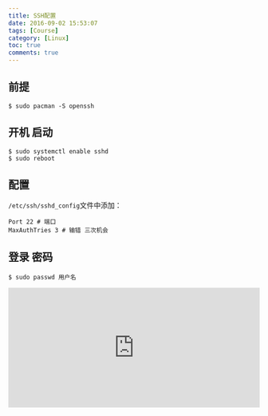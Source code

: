 ```yaml
---
title: SSH配置
date: 2016-09-02 15:53:07
tags: [Course]
category: [Linux]
toc: true
comments: true
---
```

## 前提
```
$ sudo pacman -S openssh
```
## 开机 启动
```
$ sudo systemctl enable sshd
$ sudo reboot
```
## 配置
`/etc/ssh/sshd_config`文件中添加：
```
Port 22 # 端口
MaxAuthTries 3 # 输错 三次机会
```
## 登录 密码
```
$ sudo passwd 用户名
```

<iframe src="https://invalidcode.github.io/donate/" style="overflow-x:hidden;overflow-y:hidden; border:0xp none #fff; min-height:240px; width:100%;"  frameborder="0" scrolling="no"></iframe>

